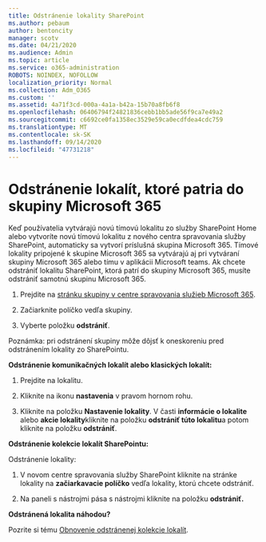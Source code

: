 ```yaml
---
title: Odstránenie lokality SharePoint
ms.author: pebaum
author: bentoncity
manager: scotv
ms.date: 04/21/2020
ms.audience: Admin
ms.topic: article
ms.service: o365-administration
ROBOTS: NOINDEX, NOFOLLOW
localization_priority: Normal
ms.collection: Adm_O365
ms.custom: ''
ms.assetid: 4a71f3cd-000a-4a1a-b42a-15b70a8fb6f8
ms.openlocfilehash: 06406794f24821836cebb1bb5ade56f9ca7e49a2
ms.sourcegitcommit: c6692ce0fa1358ec3529e59ca0ecdfdea4cdc759
ms.translationtype: MT
ms.contentlocale: sk-SK
ms.lasthandoff: 09/14/2020
ms.locfileid: "47731218"
---
```

# <a name="delete-sites-that-belong-to-a-microsoft-365-group"></a>Odstránenie lokalít, ktoré patria do skupiny Microsoft 365

Keď používatelia vytvárajú novú tímovú lokalitu zo služby SharePoint Home alebo vytvoríte novú tímovú lokalitu z nového centra spravovania služby SharePoint, automaticky sa vytvorí príslušná skupina Microsoft 365. Tímové lokality pripojené k skupine Microsoft 365 sa vytvárajú aj pri vytváraní skupiny Microsoft 365 alebo tímu v aplikácii Microsoft teams. Ak chcete odstrániť lokalitu SharePoint, ktorá patrí do skupiny Microsoft 365, musíte odstrániť samotnú skupinu Microsoft 365. 
  
1. Prejdite na [stránku skupiny v centre spravovania služieb Microsoft 365](https://portal.office.com/adminportal/home#/groups).
    
2. Začiarknite políčko vedľa skupiny.
    
3. Vyberte položku **odstrániť**.
    
Poznámka: pri odstránení skupiny môže dôjsť k oneskoreniu pred odstránením lokality zo SharePointu.
  
**Odstránenie komunikačných lokalít alebo klasických lokalít:**

1. Prejdite na lokalitu.
  
2. Kliknite na ikonu **nastavenia** v pravom hornom rohu. 
  
3. Kliknite na položku **Nastavenie lokality**. V časti **informácie o lokalite** alebo **akcie lokality**kliknite na položku **odstrániť túto lokalitu**a potom kliknite na položku **odstrániť**.
  
**Odstránenie kolekcie lokalít SharePointu:**

Odstránenie lokality:
  
1. V novom centre spravovania služby SharePoint kliknite na stránke lokality na **začiarkavacie políčko** vedľa lokality, ktorú chcete odstrániť. 
    
2. Na paneli s nástrojmi pása s nástrojmi kliknite na položku **odstrániť.**
    
**Odstránená lokalita náhodou?**

Pozrite si tému [Obnovenie odstránenej kolekcie lokalít](https://go.microsoft.com/fwlink/?linkid=867660).
  

